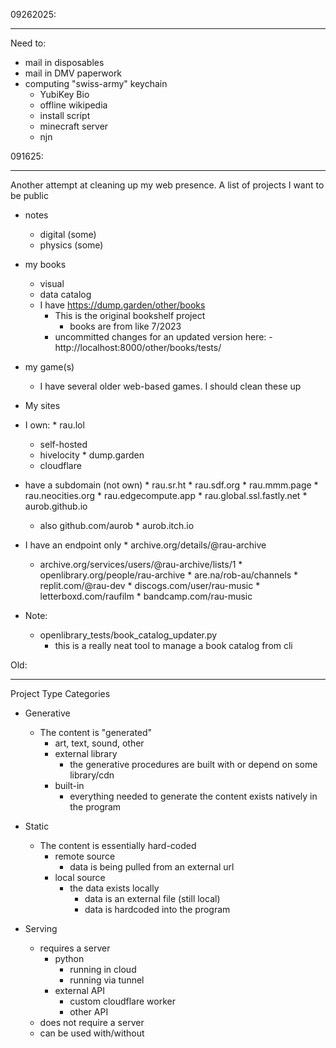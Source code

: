 09262025:
_________
Need to:
 - mail in disposables
 - mail in DMV paperwork
- computing "swiss-army" keychain
  - YubiKey Bio   
  - offline wikipedia
  - install script
  - minecraft server
  - njn 
  

091625:
______
Another attempt at cleaning up my web presence.
  A list of projects I want to be public
  - notes 
    - digital (some)
    - physics (some)
  - my books 
    - visual
    - data catalog
    - I have https://dump.garden/other/books
      - This is the original bookshelf project
        - books are from like 7/2023
      - uncommitted changes for an updated version here:
        -http://localhost:8000/other/books/tests/
  - my game(s)
    - I have several older web-based games. I should clean these up
    
  - My sites
   - I own:
    * rau.lol
     - self-hosted
      - hivelocity
    * dump.garden
     - cloudflare
   - have a subdomain (not own)
    * rau.sr.ht
    * rau.sdf.org
    * rau.mmm.page
    * rau.neocities.org
    * rau.edgecompute.app
    * rau.global.ssl.fastly.net
    * aurob.github.io
      - also github.com/aurob
    * aurob.itch.io
   - I have an endpoint only
    * archive.org/details/@rau-archive
      - archive.org/services/users/@rau-archive/lists/1
    * openlibrary.org/people/rau-archive
    * are.na/rob-au/channels
    * replit.com/@rau-dev
    * discogs.com/user/rau-music
    * letterboxd.com/raufilm
    * bandcamp.com/rau-music

- Note:
  - openlibrary_tests/book_catalog_updater.py
    - this is a really neat tool to manage a book catalog from cli

Old:
____
Project Type Categories
 - Generative
   - The content is "generated"
     - art, text, sound, other
     - external library
       - the generative procedures are built with or depend on some library/cdn
     - built-in
       - everything needed to generate the content exists natively in the program

 - Static
   - The content is essentially hard-coded
     - remote source
       - data is being pulled from an external url 
     - local source
       - the data exists locally 
         - data is an external file (still local)
         - data is hardcoded into the program

 - Serving
   - requires a server
     - python
       - running in cloud
       - running via tunnel
     - external API
       - custom cloudflare worker
       - other API
   - does not require a server
   - can be used with/without